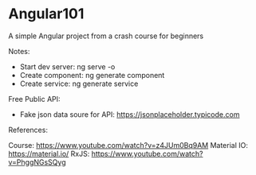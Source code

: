# Angular101
A simple Angular project from a crash course for beginners

Notes:

- Start dev server: ng serve -o
- Create component: ng generate component <name>
- Create service:   ng generate service <name>


Free Public API:

- Fake json data soure for API: https://jsonplaceholder.typicode.com


References: 

Course: https://www.youtube.com/watch?v=z4JUm0Bq9AM
Material IO: https://material.io/
RxJS: https://www.youtube.com/watch?v=PhggNGsSQyg

